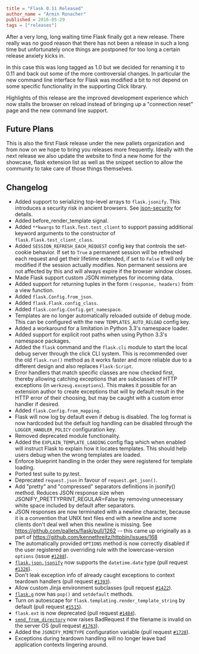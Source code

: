 ~~~~toml
title = "Flask 0.11 Released"
author_name = "Armin Ronacher"
published = 2016-05-29
tags = ["releases"]
~~~~

After a very long, long waiting time Flask finally got a new release. There
really was no good reason that there has not been a release in such a long time
but unfortunately once things are postponed for too long a certain release
anxiety kicks in.

In this case this was long tagged as 1.0 but we decided for renaming it to
0.11 and back out some of the more controversial changes. In particular the
new command line interface for Flask was modified a bit to not depend on some
specific functionality in the supporting Click library.

Highlights of this release are the improved development experience which now
stalls the browser on reload instead of bringing up a "connection reset"
page and the new command line support.

## Future Plans

This is also the first Flask release under the new pallets organization and
from now on we hope to bring you releases more frequently. Ideally with the
next release we also update the website to find a new home for the showcase,
flask extension list as well as the snippet section to allow the community to
take care of those things themselves.

## Changelog

- Added support to serializing top-level arrays to `flask.jsonify`. This
  introduces a security risk in ancient browsers. See
  [json-security](https://flask.palletsprojects.com/page/web-security/#json-security)
  for details.
- Added before_render_template signal.
- Added `**kwargs` to `flask.Test.test_client` to support passing
  additional keyword arguments to the constructor of
  `flask.Flask.test_client_class`.
- Added `SESSION_REFRESH_EACH_REQUEST` config key that controls the
  set-cookie behavior. If set to `True` a permanent session will be
  refreshed each request and get their lifetime extended, if set to
  `False` it will only be modified if the session actually modifies.
  Non permanent sessions are not affected by this and will always
  expire if the browser window closes.
- Made Flask support custom JSON mimetypes for incoming data.
- Added support for returning tuples in the form `(response, headers)`
  from a view function.
- Added `flask.Config.from_json`.
- Added `flask.Flask.config_class`.
- Added `flask.config.Config.get_namespace`.
- Templates are no longer automatically reloaded outside of debug mode. This
  can be configured with the new `TEMPLATES_AUTO_RELOAD` config key.
- Added a workaround for a limitation in Python 3.3's namespace loader.
- Added support for explicit root paths when using Python 3.3's namespace
  packages.
- Added the `flask` command and the `flask.cli` module to start the local
  debug server through the click CLI system. This is recommended over the old
  `flask.run()` method as it works faster and more reliable due to a
  different design and also replaces `Flask-Script`.
- Error handlers that match specific classes are now checked first,
  thereby allowing catching exceptions that are subclasses of HTTP
  exceptions (in `werkzeug.exceptions`). This makes it possible
  for an extension author to create exceptions that will by default
  result in the HTTP error of their choosing, but may be caught with
  a custom error handler if desired.
- Added `flask.Config.from_mapping`.
- Flask will now log by default even if debug is disabled. The log format is
  now hardcoded but the default log handling can be disabled through the
  `LOGGER_HANDLER_POLICY` configuration key.
- Removed deprecated module functionality.
- Added the `EXPLAIN_TEMPLATE_LOADING` config flag which when enabled will
  instruct Flask to explain how it locates templates. This should help
  users debug when the wrong templates are loaded.
- Enforce blueprint handling in the order they were registered for template
  loading.
- Ported test suite to py.test.
- Deprecated `request.json` in favour of `request.get_json()`.
- Add "pretty" and "compressed" separators definitions in jsonify() method.
  Reduces JSON response size when JSONIFY_PRETTYPRINT_REGULAR=False by removing
  unnecessary white space included by default after separators.
- JSON responses are now terminated with a newline character, because it is a
  convention that UNIX text files end with a newline and some clients don't
  deal well when this newline is missing. See
  https://github.com/pallets/flask/pull/1262 -- this came up originally as a
  part of https://github.com/kennethreitz/httpbin/issues/168
- The automatically provided `OPTIONS` method is now correctly disabled if
  the user registered an overriding rule with the lowercase-version
  `options` (issue [`#1288`](https://github.com/pallets/flask/issues/1288)).
- [`flask.json.jsonify`](https://flask.palletsprojects.com/page/api/#flask.json.jsonify)
  now supports the `datetime.date` type (pull request
  [`#1326`](https://github.com/pallets/flask/pull/1326)).
- Don't leak exception info of already caught exceptions to context teardown
  handlers (pull request [`#1393`](https://github.com/pallets/flask/pull/1393)).
- Allow custom Jinja environment subclasses (pull
  request [`#1422`](https://github.com/pallets/flask/pull/1422)).
- [`flask.g`](https://flask.palletsprojects.com/page/api/#flask.g) now has `pop()`
  and `setdefault` methods.
- Turn on autoescape for `flask.templating.render_template_string` by default
  (pull request [`#1515`](https://github.com/pallets/flask/pull/1515)).
- `flask.ext` is now deprecated (pull
  request [`#1484`](https://github.com/pallets/flask/pull/1484)).
- [`send_from_directory`](https://flask.palletsprojects.com/page/api/#flask.send_from_directory)
  now raises BadRequest if the filename is invalid on
  the server OS (pull request [`#1763`](https://github.com/pallets/flask/pull/1763)).
- Added the `JSONIFY_MIMETYPE` configuration variable (pull
  request [`#1728`](https://github.com/pallets/flask/pull/1728)).
- Exceptions during teardown handling will no longer leave bad application
  contexts lingering around.
